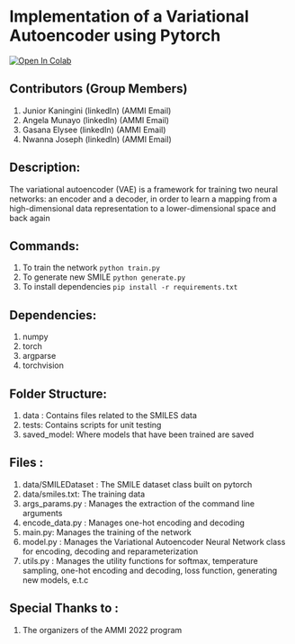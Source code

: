 # Implementation of a Variational Autoencoder using Pytorch

[![Open In Colab](https://colab.research.google.com/assets/colab-badge.svg)](https://colab.research.google.com/drive/1FrfL4__qTlfGkHNwppdjK1kZleHcHdxU?usp=sharing)


## Contributors (Group Members)
 1) Junior Kaningini (linkedIn) (AMMI Email)
 2) Angela Munayo (linkedIn) (AMMI Email)
 3) Gasana Elysee (linkedIn) (AMMI Email)
 4) Nwanna Joseph (linkedIn) (AMMI Email)

## Description:

The variational autoencoder (VAE) is a framework for training two neural networks: an encoder and a decoder, in order to learn a mapping from a high-dimensional data representation to a lower-dimensional space and back again

## Commands:
 1) To train the network ```python train.py```
 2) To generate new SMILE ```python generate.py```
 3) To install dependencies ```pip install -r requirements.txt ```

## Dependencies:
 1) numpy
 2) torch
 3) argparse
 4) torchvision

## Folder Structure:
 1) data : Contains files related to the SMILES data
 2) tests: Contains scripts for unit testing 
 3) saved_model: Where models that have been trained are saved

## Files : 
 1) data/SMILEDataset : The SMILE dataset class built on pytorch
 2) data/smiles.txt: The training data
 3) args_params.py : Manages the extraction of the command line arguments
 4) encode_data.py : Manages one-hot encoding and decoding
 5) main.py: Manages the training of the network
 6) model.py : Manages the Variational Autoencoder Neural Network class for encoding, decoding and reparameterization
 7) utils.py : Manages the utility functions for softmax, temperature sampling, one-hot encoding and decoding, loss function, generating new models, e.t.c

## Special Thanks to :
 1) The organizers of the AMMI 2022 program
